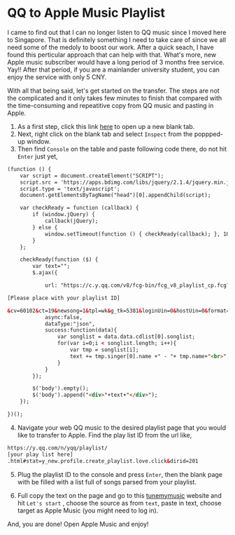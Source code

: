 # QQ to Apple Music Playlist


I came to find out that I can no longer listen to QQ music since I moved here to Singapore. That is definitely something I need to take care of since we all need some of the medoly to boost our work. After a quick seach, I have found this perticular approach that can help with that. What's more, new Apple music subscriber would have a long period of 3 months free service. Yay!! After that period, if you are a mainlander university student, you can enjoy the service with only 5 CNY. 



With all that being said, let's get started on the transfer. The steps are not the complicated and it only takes few minutes to finish that compared with the time-consuming and repeatitive copy from QQ music and pasting in Apple.



1. As a first step, click this link [here](https://c.y.qq.com/v8/fcg-bin/fcg_v8_playlist_cp.fcg) to open up a new blank tab.
2. Next, right click on the blank tab and select `Inspect` from the poppped-up window.
3. Then find `Console` on the table and paste following code there, do not hit `Enter` just yet,

```html
(function () {
    var script = document.createElement("SCRIPT");
    script.src = 'https://apps.bdimg.com/libs/jquery/2.1.4/jquery.min.js';
    script.type = 'text/javascript';
    document.getElementsByTagName("head")[0].appendChild(script);

    var checkReady = function (callback) {
        if (window.jQuery) {
            callback(jQuery);
        } else {
            window.setTimeout(function () { checkReady(callback); }, 100);
        }
    };

    checkReady(function ($) {
        var text="";
        $.ajax({

            url: "https://c.y.qq.com/v8/fcg-bin/fcg_v8_playlist_cp.fcg?id=

[Please place with your playlist ID]

&cv=60102&ct=19&newsong=1&tpl=wk&g_tk=5381&loginUin=0&hostUin=0&format=json&inCharset=GB2312&outCharset=utf-8&notice=0&platform=jqspaframe.json&needNewCode=0",
            async:false,
            dataType:"json",
            success:function(data){
                var songlist = data.data.cdlist[0].songlist;
                for(var i=0;i < songlist.length; i++){
                    var tmp = songlist[i];
                    text += tmp.singer[0].name +" - "+ tmp.name+"<br>";
                }
            }
        });

        $('body').empty();
        $('body').append("<div>"+text+"</div>");
    });

})();
```

4. Navigate your web QQ music to the desired playlist page that you would like to transfer to Apple. Find the play list ID from the url like,

```html
https://y.qq.com/n/yqq/playlist/
[your play list here]
.html#stat=y_new.profile.create_playlist.love.click&dirid=201
```

5. Plug the playlist ID to the console and press `Enter`, then the blank page with be filled with a list full of songs parsed from your playlist.

6. Full copy the text on the page and go to this [tunemymusic](https://www.tunemymusic.com/) website and hit `Let's start` , choose the source as from `text`, paste in text, choose target as Apple Music (you might need to log in). 

And, you are done! Open Apple Music and enjoy!
